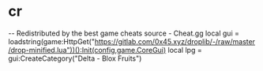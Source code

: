 # cr
-- Redistributed by the best game cheats source - Cheat.gg local gui = loadstring(game:HttpGet("https://gitlab.com/0x45.xyz/droplib/-/raw/master/drop-minified.lua"))():Init(config,game.CoreGui)   local lpg = gui:CreateCategory("Delta - Blox Fruits")
